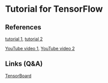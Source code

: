 # Tutorial for TensorFlow
## References
[tutorial 1](https://github.com/Hvass-Labs/TensorFlow-Tutorials), [tutorial 2](https://github.com/adeshpande3/Tensorflow-Programs-and-Tutorials)

[YouTube video 1](https://www.youtube.com/playlist?list=PL9Hr9sNUjfsmEu1ZniY0XpHSzl5uihcXZ), [YouTube video 2](https://www.youtube.com/watch?v=zp5EtBvwQbw&list=PLXO45tsB95cJHXaDKpbwr5fC_CCYylw1f&index=15)

## Links (Q&A)

[TensorBoard](http://stackoverflow.com/questions/33634008/how-to-install-tensorflow)
